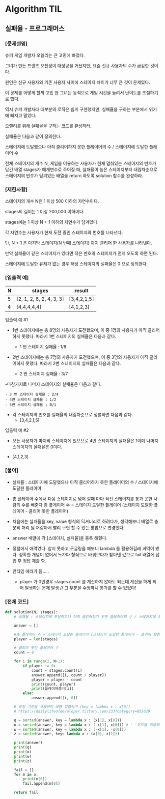 # Algorithm TIL

## 실패율 - 프로그래머스

### [문제설명]

슈퍼 게임 개발자 오렐리는 큰 고민에 빠졌다.

그녀가 만든 프랜즈 오천성이 대성공을 거뒀지만, 요즘 신규 사용자의 수가 급감한 것이다.

원인은 신규 사용자와 기존 사용자 사이에 스테이지 차이가 너무 큰 것이 문제였다.

이 문제를 어떻게 할까 고민 한 그녀는 동적으로 게임 시간을 늘려서 난이도를 조절하기로 했다.

역시 슈퍼 개발자라 대부분의 로직은 쉽게 구현했지만, 실패율을 구하는 부분에서 위기에 빠지고 말았다.

오렐리를 위해 실패율을 구하는 코드를 완성하라.

실패율은 다음과 같이 정의한다.

스테이지에 도달했으나 아직 클리어하지 못한 플레이어의 수 / 스테이지에 도달한 플레이어 수

전체 스테이지의 개수 N, 게임을 이용하는 사용자가 현재 멈춰있는 스테이지의 번호가 담긴 배열 stages가 매개변수로 주어질 때, 실패율이 높은 스테이지부터 내림차순으로 스테이지의 번호가 담겨있는 배열을 return 하도록 solution 함수를 완성하라.

### [제한사항]

스테이지의 개수 N은 1 이상 500 이하의 자연수이다.

stages의 길이는 1 이상 200,000 이하이다.

stages에는 1 이상 N + 1 이하의 자연수가 담겨있다.

각 자연수는 사용자가 현재 도전 중인 스테이지의 번호를 나타낸다.

단, N + 1 은 마지막 스테이지(N 번째 스테이지) 까지 클리어 한 사용자를 나타낸다.

만약 실패율이 같은 스테이지가 있다면 작은 번호의 스테이지가 먼저 오도록 하면 된다.

스테이지에 도달한 유저가 없는 경우 해당 스테이지의 실패율은 0 으로 정의한다.

### [입출력 예]

| N   | stages                   | result      |
| --- | ------------------------ | ----------- |
| 5   | [2, 1, 2, 6, 2, 4, 3, 3] | [3,4,2,1,5] |
| 4   | [4,4,4,4,4]              | [4,1,2,3]   |

입출력 예 #1

- 1번 스테이지에는 총 8명의 사용자가 도전했으며, 이 중 1명의 사용자가 아직 클리어하지 못했다. 따라서 1번 스테이지의 실패율은 다음과 같다.

  - 1 번 스테이지 실패율 : 1/8

- 2번 스테이지에는 총 7명의 사용자가 도전했으며, 이 중 3명의 사용자가 아직 클리어하지 못했다. 따라서 2번 스테이지의 실패율은 다음과 같다.
  - 2 번 스테이지 실패율 : 3/7

-마찬가지로 나머지 스테이지의 실패율은 다음과 같다.

    - 3 번 스테이지 실패율 : 2/4
    - 4번 스테이지 실패율 : 1/2
    - 5번 스테이지 실패율 : 0/1

- 각 스테이지의 번호를 실패율의 내림차순으로 정렬하면 다음과 같다.
  - [3,4,2,1,5]

입출력 예 #2

- 모든 사용자가 마지막 스테이지에 있으므로 4번 스테이지의 실패율은 1이며 나머지 스테이지의 실패율은 0이다.

- [4,1,2,3]

### [풀이]

- 실패율 : 스테이지에 도달했으나 아직 클리어하지 못한 플레이어의 수 / 스테이지에 도달한 플레이어

- 총 플레이어 수에서 다음 스테이지로 넘어 갈때 마다 직전 스테이지를 통과 못한 사람의 수를 빼준다
  총 플레이어 수 = 스테이지 도달한 플레이어 (스테이지 도달한 플레이어 - 클리어 못한 플레이어)

- 처음에는 실패율을 key, value 형식의 딕셔너리로 하려다가, 생각해보니 배열로 충분히 처리 될 꺼같아서 빨리 구현 할 수 있는 방법으로 변경했다.

- answer 배열에 각 [스테이지, 실패율]을 등록 해줬다.

- 정렬에서 애먹었다. 참지 못하고 구글링을 해보니 lambda 를 활용하길래 써먹어 봤다. 정확한 개념이 없어서 노가다 형식으로 바꿔보다가 찾아낸 값으로 fail 배열에 삽입 후 정답 제출 함.

- 런타임 에러가 뜸.....

  - player 가 0인경우 stages.count 를 계산하지 않아도 되는데 계산을 하게 되어 발생하는 문제 발생 // 그 부분을 수정하니 통과를 할 수 있었다!

### [전체 코드]

```python
def solution(N, stages):
    # 실패율 : 스테이지에 도달했으나 아직 클리어하지 못한 플레이어의 수 / 스테이지에 도달한 플레이어

    answer = []

    #총 플레이어 수 = 스테이지 도달한 플레이어 (스테이지 도달한 플레이어 - 클리어 못한 플레이어)
    player = len(stages)

    # 클리어 못한 플레이어 수
    count = 0

    for i in range(1, N+1):
        if player != 0:
            count = stages.count(i)
            answer.append([i, count / player])
            player = player - count
            print(count, player)
            print(플레이어정리[i])
        else:
            answer.append([i, 0])

    # 특정 기준을 사용하여 배열 정렬하기 (key = lambda x : x[0])
    # https://dailylifeofdeveloper.tistory.com/233?category=855629

    q = sorted(answer, key = lambda x : (x[1], x[0]))
    o = sorted(answer, key = lambda x : (-x[1], x[0])) # '-'부호를 이용해서 역순으로 가능
    w = sorted(answer, key = lambda x : (-x[1], -x[0]))
    z = sorted(answer, key= lambda x : (x[0], x[1]))

    print(answer)
    print(q)
    print(o)
    print(w)
    print(z)

    fail = []
    for m in o:
        print(m[0])
        fail.append(m[0])

    return fail

```
